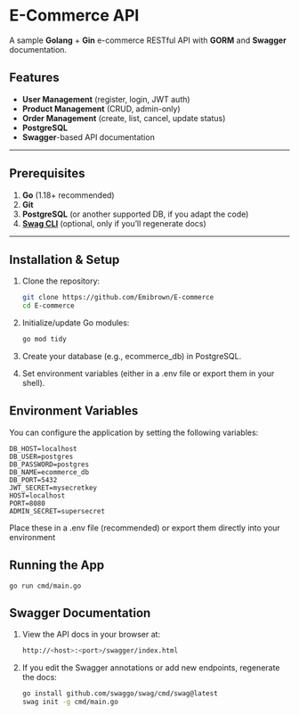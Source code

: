 # E-Commerce API

A sample **Golang** + **Gin** e-commerce RESTful API with **GORM** and **Swagger** documentation.  

## Features

- **User Management** (register, login, JWT auth)
- **Product Management** (CRUD, admin-only)
- **Order Management** (create, list, cancel, update status)
- **PostgreSQL**
- **Swagger**-based API documentation

---

## Prerequisites

1. **Go** (1.18+ recommended)  
2. **Git**  
3. **PostgreSQL** (or another supported DB, if you adapt the code)  
4. **[Swag CLI](https://github.com/swaggo/swag)** (optional, only if you’ll regenerate docs)

---

## Installation & Setup

1. Clone the repository:

   ```bash
   git clone https://github.com/Emibrown/E-commerce
   cd E-commerce

2. Initialize/update Go modules:
    ```bash
    go mod tidy

3. Create your database (e.g., ecommerce_db) in PostgreSQL.

4. Set environment variables (either in a .env file or export them in your shell).

## Environment Variables

You can configure the application by setting the following variables:

    DB_HOST=localhost
    DB_USER=postgres
    DB_PASSWORD=postgres
    DB_NAME=ecommerce_db
    DB_PORT=5432
    JWT_SECRET=mysecretkey
    HOST=localhost
    PORT=8080
    ADMIN_SECRET=supersecret


Place these in a .env file (recommended) or export them directly into your environment


## Running the App

    go run cmd/main.go

## Swagger Documentation

1. View the API docs in your browser at:

    ```bash
    http://<host>:<port>/swagger/index.html

2. If you edit the Swagger annotations or add new endpoints, regenerate the docs:

    ```bash
    go install github.com/swaggo/swag/cmd/swag@latest
    swag init -g cmd/main.go

